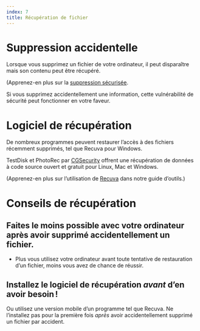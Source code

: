 ```yaml
---
index: 7
title: Récupération de fichier
---
```

# Suppression accidentelle

Lorsque vous supprimez un fichier de votre ordinateur, il peut disparaître mais son contenu peut être récupéré.

(Apprenez-en plus sur la [suppression sécurisée](umbrella://information/safely-deleting).

Si vous supprimez accidentellement une information, cette vulnérabilité de sécurité peut fonctionner en votre faveur.

# Logiciel de récupération

De nombreux programmes peuvent restaurer l’accès à des fichiers récemment supprimés, tel que Recuva pour Windows.

TestDisk et PhotoRec par [CGSecurity](www.cgsecurity.org/) offrent une récupération de données à code source ouvert et gratuit pour Linux, Mac et Windows.

(Apprenez-en plus sur l’utilisation de [Recuva](umbrella://tools/files/s_recuva.md) dans notre guide d’outils.)

# Conseils de récupération

## Faites le moins possible avec votre ordinateur après avoir supprimé accidentellement un fichier.

*   Plus vous utilisez votre ordinateur avant toute tentative de restauration d’un fichier, moins vous avez de chance de réussir.

## Installez le logiciel de récupération *avant* d’en avoir besoin !

Ou utilisez une version mobile d’un programme tel que Recuva. Ne l’installez pas pour la première fois *après* avoir accidentellement supprimé un fichier par accident.